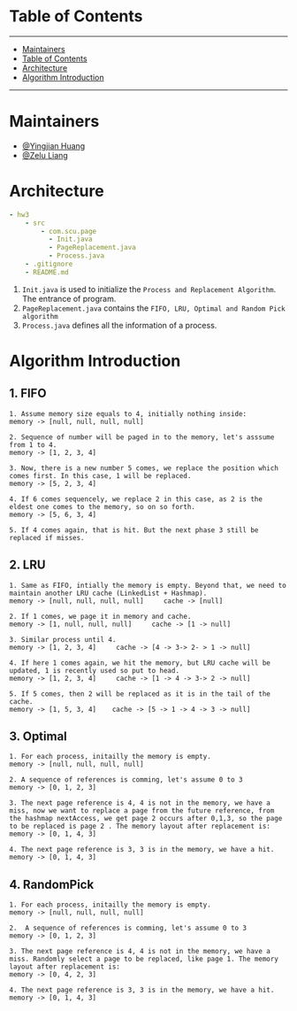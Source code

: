 # Table of Contents

---
- [Maintainers](#maintainers)
- [Table of Contents](#table-of-contents)
- [Architecture](#architecture)
- [Algorithm Introduction](#algorithm-introduction)
---

# Maintainers
- [@Yingjian Huang](https://github.com/Eyjan-Huang)
- [@Zelu Liang](https://github.com/VKLED)


# Architecture
```yaml
- hw3
    - src
        - com.scu.page
          - Init.java
          - PageReplacement.java
          - Process.java
    - .gitignore
    - README.md
```

1. `Init.java` is used to initialize the `Process and Replacement Algorithm`. The entrance of program.
2. `PageReplacement.java` contains the `FIFO, LRU, Optimal and Random Pick algorithm`
3. `Process.java` defines all the information of a process.


# Algorithm Introduction
## 1. FIFO
```python3
1. Assume memory size equals to 4, initially nothing inside:
memory -> [null, null, null, null]

2. Sequence of number will be paged in to the memory, let's asssume from 1 to 4.
memory -> [1, 2, 3, 4]

3. Now, there is a new number 5 comes, we replace the position which comes first. In this case, 1 will be replaced.
memory -> [5, 2, 3, 4]

4. If 6 comes sequencely, we replace 2 in this case, as 2 is the eldest one comes to the memory, so on so forth.
memory -> [5, 6, 3, 4]

5. If 4 comes again, that is hit. But the next phase 3 still be replaced if misses.
```

## 2. LRU
```python3
1. Same as FIFO, intially the memory is empty. Beyond that, we need to maintain another LRU cache (LinkedList + Hashmap).
memory -> [null, null, null, null]     cache -> [null]

2. If 1 comes, we page it in memory and cache.
memory -> [1, null, null, null]     cache -> [1 -> null]

3. Similar process until 4.
memory -> [1, 2, 3, 4]     cache -> [4 -> 3-> 2- > 1 -> null]

4. If here 1 comes again, we hit the memory, but LRU cache will be updated, 1 is recently used so put to head.
memory -> [1, 2, 3, 4]     cache -> [1 -> 4 -> 3-> 2 -> null]

5. If 5 comes, then 2 will be replaced as it is in the tail of the cache.
memory -> [1, 5, 3, 4]    cache -> [5 -> 1 -> 4 -> 3 -> null]
```

## 3. Optimal
```python3
1. For each process, initailly the memory is empty.
memory -> [null, null, null, null]

2. A sequence of references is comming, let's assume 0 to 3
memory -> [0, 1, 2, 3]

3. The next page reference is 4, 4 is not in the memory, we have a miss, now we want to replace a page from the future reference, from the hashmap nextAccess, we get page 2 occurs after 0,1,3, so the page to be replaced is page 2 . The memory layout after replacement is:
memory -> [0, 1, 4, 3]

4. The next page reference is 3, 3 is in the memory, we have a hit.
memory -> [0, 1, 4, 3]

```

## 4. RandomPick
```python3
1. For each process, initailly the memory is empty.
memory -> [null, null, null, null]

2.  A sequence of references is comming, let's assume 0 to 3
memory -> [0, 1, 2, 3]

3. The next page reference is 4, 4 is not in the memory, we have a miss. Randomly select a page to be replaced, like page 1. The memory layout after replacement is:
memory -> [0, 4, 2, 3]

4. The next page reference is 3, 3 is in the memory, we have a hit.
memory -> [0, 1, 4, 3]

```